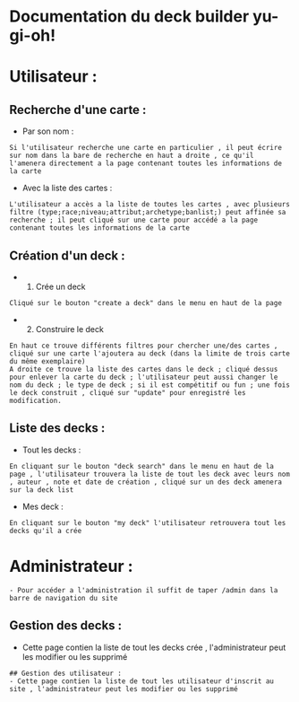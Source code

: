 # Documentation du deck builder yu-gi-oh!

# Utilisateur :

## Recherche d'une carte : 

- Par son nom :
```
Si l'utilisateur recherche une carte en particulier , il peut écrire sur nom dans la bare de recherche en haut a droite , ce qu'il l'amenera directement a la page contenant toutes les informations de la carte
```
- Avec la liste des cartes : 
``` 
L'utilisateur a accès a la liste de toutes les cartes , avec plusieurs filtre (type;race;niveau;attribut;archetype;banlist;) peut affinée sa recherche ; il peut cliqué sur une carte pour accédé a la page contenant toutes les informations de la carte
```
## Création d'un deck :
- 1) Crée un deck
```
Cliqué sur le bouton "create a deck" dans le menu en haut de la page
```
- 2) Construire le deck
```
En haut ce trouve différents filtres pour chercher une/des cartes , cliqué sur une carte l'ajoutera au deck (dans la limite de trois carte du même exemplaire)
A droite ce trouve la liste des cartes dans le deck ; cliqué dessus pour enlever la carte du deck ; l'utilisateur peut aussi changer le nom du deck ; le type de deck ; si il est compétitif ou fun ; une fois le deck construit , cliqué sur "update" pour enregistré les modification.
```

## Liste des decks :
- Tout les decks  :
````
En cliquant sur le bouton "deck search" dans le menu en haut de la page , l'utilisateur trouvera la liste de tout les deck avec leurs nom , auteur , note et date de création , cliqué sur un des deck amenera sur la deck list
````
- Mes deck :
```` 
En cliquant sur le bouton "my deck" l'utilisateur retrouvera tout les decks qu'il a crée 
````
# Administrateur :
````
- Pour accéder a l'administration il suffit de taper /admin dans la barre de navigation du site 
````
## Gestion des decks : 
- Cette page contien la liste de tout les decks crée , l'administrateur peut les modifier ou les supprimé 
````
## Gestion des utilisateur : 
- Cette page contien la liste de tout les utilisateur d'inscrit au site , l'administrateur peut les modifier ou les supprimé